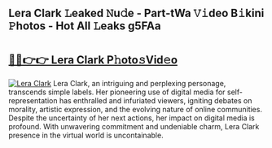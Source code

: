 ## Lera Clark 𝙻eaked 𝙽u𝚍e - Part-tWa 𝚅𝚒deo B𝚒kini 𝙿hotos - Hot All 𝙻eaks g5FAa

# <h2><a href="http://ld1vo4r.urlbe.top/?page=Lera+Clark">🔗🔗👉👉 Lera Clark P𝚑oto𝚜Vid𝚎o</a></h2>

[![Lera Clark](https://i.imgur.com/eBuTRDB.gif)](http://ld1vo4r.urlbe.top/?page=Lera+Clark)
Lera Clark, an intriguing and perplexing personage, transcends simple labels. Her pioneering use of digital media for self-representation has enthralled and infuriated viewers, igniting debates on morality, artistic expression, and the evolving nature of online communities. Despite the uncertainty of her next actions, her impact on digital media is profound. With unwavering commitment and undeniable charm, Lera Clark presence in the virtual world is uncontainable.
